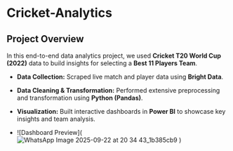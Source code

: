 # Cricket-Analytics
## Project Overview

In this end-to-end data analytics project, we used **Cricket T20 World Cup (2022)** data to build insights for selecting a **Best 11 Players Team**.

- **Data Collection:** Scraped live match and player data using **Bright Data**.
- **Data Cleaning & Transformation:** Performed extensive preprocessing and transformation using **Python (Pandas)**.
- **Visualization:** Built interactive dashboards in **Power BI** to showcase key insights and team analysis.

- ![Dashboard Preview](![WhatsApp Image 2025-09-22 at 20 34 43_1b385cb9](https://github.com/user-attachments/assets/2c72eac2-b22a-44a8-b823-8fe245967d0f)
)
 

